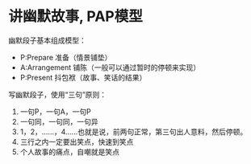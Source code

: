 # 讲幽默故事, PAP模型

幽默段子基本组成模型：

* P:Prepare 准备（情景铺垫）
* A:Arrangement 铺陈（一般可以通过暂时的停顿来实现）
* P:Present 抖包袱（故事、笑话的结果）

写幽默段子，使用“三句”原则：

1. 一句P，一句A，一句P
2. 一句同，一句同，一句异
3. 1，2，……，4……也就是说，前两句正常，第三句出人意料，然后停顿。
4. 三行之内一定要出笑点，快速到笑点
5. 个人故事的痛点，自嘲就是笑点
